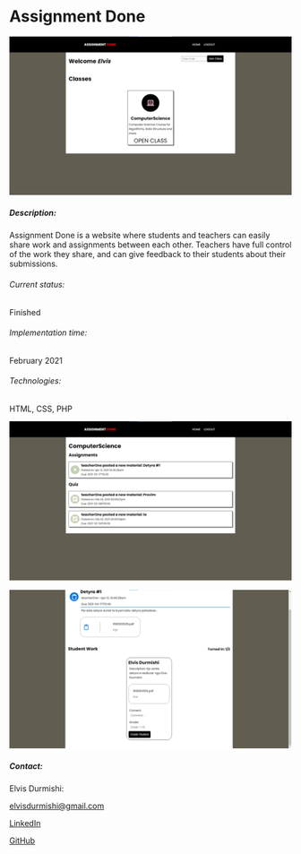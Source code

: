# Assignment Done

![Class Cards Showcase](./images/AssignmentDone-1.png)

##### Description:

Assignment Done is a website where students and teachers can easily share work and assignments between each other. Teachers have full control of the work they share, and can give feedback to their students about their submissions.

###### Current status:

Finished

###### Implementation time:

February 2021

###### Technologies:

HTML, CSS, PHP

![Class Components Showcase](./images/AssignmentDone-2.png)

![Assignment Grading Showcase](./images/AssignmentDone-3.png)

##### Contact:

Elvis Durmishi:

[elvisdurmishi@gmail.com](mailto:elvisdurmishi@gmail.com)

[LinkedIn](https://www.linkedin.com/in/elvis-durmishi-0846241b3/)

[GitHub](https://github.com/elvisdurmishi)
